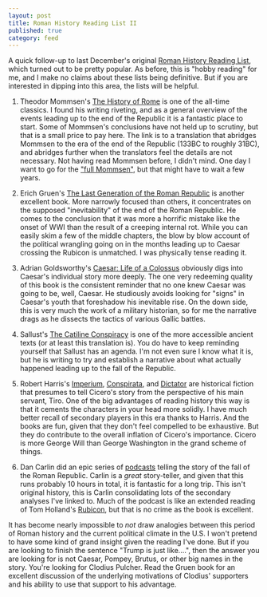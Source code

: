 ```yaml
---
layout: post
title: Roman History Reading List II
published: true
category: feed
---
```


A quick follow-up to last December's original [Roman History Reading List](https://growthecon.com/blog/roman-history-reading/), which turned out to be pretty popular. As before, this is "hobby reading" for me, and I make no claims about these lists being definitive. But if you are interested in dipping into this area, the lists will be helpful. 

1. Theodor Mommsen's [The History of Rome](http://amzn.to/1ORh3Rr) is one of the all-time classics. I found his writing riveting, and as a general overview of the events leading up to the end of the Republic it is a fantastic place to start. Some of Mommsen's conclusions have not held up to scrutiny, but that is a small price to pay here. The link is to a translation that abridges Mommsen to the era of the end of the Republic (133BC to roughly 31BC), and abridges further when the translators feel the details are not necessary. Not having read Mommsen before, I didn't mind. One day I want to go for the ["full Mommsen"](http://amzn.to/1W8JxIE), but that might have to wait a few years.

2. Erich Gruen's [The Last Generation of the Roman Republic](http://amzn.to/1Tr0qbQ) is another excellent book. More narrowly focused than others, it concentrates on the supposed "inevitability" of the end of the Roman Republic. He comes to the conclusion that it was more a horrific mistake like the onset of WWI than the result of a creeping internal rot. While you can easily skim a few of the middle chapters, the blow by blow account of the political wrangling going on in the months leading up to Caesar crossing the Rubicon is unmatched. I was physically tense reading it.

3. Adrian Goldsworthy's [Caesar: Life of a Colossus](http://amzn.to/1NDYQq4) obviously digs into Caesar's individual story more deeply. The one very redeeming quality of this book is the consistent reminder that no one knew Caesar was going to be, well, Caesar. He studiously avoids looking for "signs" in Caesar's youth that foreshadow his inevitable rise. On the down side, this is very much the work of a military historian, so for me the narrative drags as he dissects the tactics of various Gallic battles.

4. Sallust's [The Catiline Conspiracy](http://amzn.to/1NDZns0) is one of the more accessible ancient texts (or at least this translation is). You do have to keep reminding yourself that Sallust has an agenda. I'm not even sure I know what it is, but he is writing to try and establish a narrative about what actually happened leading up to the fall of the Republic. 

5. Robert Harris's [Imperium](http://amzn.to/25fc7xb), [Conspirata](http://amzn.to/1NDZBiT), and [Dictator](http://amzn.to/1YMhsEY) are historical fiction that presumes to tell Cicero's story from the perspective of his main servant, Tiro. One of the big advantages of reading history this way is that it cements the characters in your head more solidly. I have much better recall of secondary players in this era thanks to Harris. And the books are fun, given that they don't feel compelled to be exhaustive. But they do contribute to the overall inflation of Cicero's importance. Cicero is more George Will than George Washington in the grand scheme of things.

6. Dan Carlin did an epic series of [podcasts](http://www.dancarlin.com/product/hardcore-history-death-throes-of-the-republic-series/) telling the story of the fall of the Roman Republic. Carlin is a *great* story-teller, and given that this runs probably 10 hours in total, it is fantastic for a long trip. This isn't original history, this is Carlin consolidating lots of the secondary analyses I've linked to. Much of the podcast is like an extended reading of Tom Holland's [Rubicon](http://amzn.to/25fd5cZ), but that is no crime as the book is excellent.

It has become nearly impossible to *not* draw analogies between this period of Roman history and the current political climate in the U.S. I won't pretend to have some kind of grand insight given the reading I've done. But if you are looking to finish the sentence "Trump is just like....", then the answer you are looking for is not Caesar, Pompey, Brutus, or other big names in the story. You're looking for Clodius Pulcher. Read the Gruen book for an excellent discussion of the underlying motivations of Clodius' supporters and his ability to use that support to his advantage.
